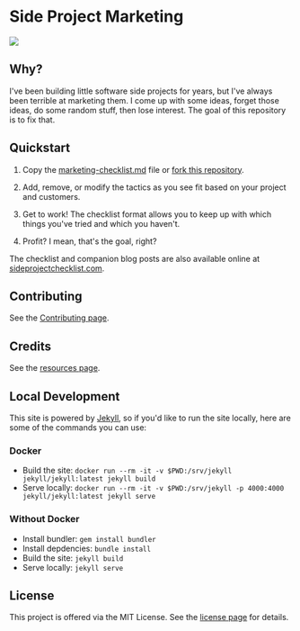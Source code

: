 # Side Project Marketing

[![](https://i.imgur.com/uZJHDXL.jpg)](https://www.sideprojectchecklist.com/)


## Why?

I've been building little software side projects for years, but I've always been terrible at marketing them. I come up with some ideas, forget those ideas, do some random stuff, then lose interest. The goal of this repository is to fix that.


## Quickstart

1. Copy the [marketing-checklist.md](marketing-checklist.md) file or [fork this repository](https://github.com/karllhughes/side-project-marketing).

2. Add, remove, or modify the tactics as you see fit based on your project and customers.

3. Get to work! The checklist format allows you to keep up with which things you've tried and which you haven't.

4. Profit? I mean, that's the goal, right?

The checklist and companion blog posts are also available online at [sideprojectchecklist.com](https://www.sideprojectchecklist.com/).


## Contributing

See the [Contributing page](https://www.sideprojectchecklist.com/contributing/).


## Credits

See the [resources page](https://www.sideprojectchecklist.com/resources/).


## Local Development

This site is powered by [Jekyll](https://jekyllrb.com/), so if you'd like to run the site locally, here are some of the commands you can use:

### Docker
- Build the site: `docker run --rm -it -v $PWD:/srv/jekyll jekyll/jekyll:latest jekyll build`
- Serve locally: `docker run --rm -it -v $PWD:/srv/jekyll -p 4000:4000 jekyll/jekyll:latest jekyll serve`

### Without Docker
- Install bundler: `gem install bundler`
- Install depdencies: `bundle install`
- Build the site: `jekyll build`
- Serve locally: `jekyll serve`


## License

This project is offered via the MIT License. See the [license page](https://www.sideprojectchecklist.com/license/) for details.
